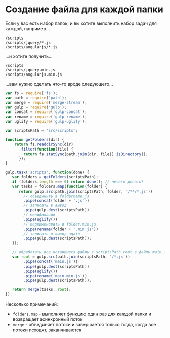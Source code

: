 # Создание файла для каждой папки

Если у вас есть набор папок, и вы хотите выполнить набор задач для каждой, например...

```
/scripts
/scripts/jquery/*.js
/scripts/angularjs/*.js
```

...и хотите получить...

```
/scripts
/scripts/jquery.min.js
/scripts/angularjs.min.js
```

...вам нужно сделать что-то вроде следующего...

``` javascript
var fs = require('fs');
var path = require('path');
var merge = require('merge-stream');
var gulp = require('gulp');
var concat = require('gulp-concat');
var rename = require('gulp-rename');
var uglify = require('gulp-uglify');

var scriptsPath = 'src/scripts';

function getFolders(dir) {
    return fs.readdirSync(dir)
      .filter(function(file) {
        return fs.statSync(path.join(dir, file)).isDirectory();
      });
}

gulp.task('scripts', function(done) {
   var folders = getFolders(scriptsPath);
   if (folders.length === 0) return done(); // нечего делать!
   var tasks = folders.map(function(folder) {
      return gulp.src(path.join(scriptsPath, folder, '/**/*.js'))
        // объединить в foldername.js
        .pipe(concat(folder + '.js'))
        // записать в вывод
        .pipe(gulp.dest(scriptsPath))
        // минификация
        .pipe(uglify())
        // переименовать в folder.min.js
        .pipe(rename(folder + '.min.js'))
        // записать в вывод again
        .pipe(gulp.dest(scriptsPath));
   });

   // обработать все оставшиеся файлы в scriptsPath root в файлы main.js и main.min.js
   var root = gulp.src(path.join(scriptsPath, '/*.js'))
        .pipe(concat('main.js'))
        .pipe(gulp.dest(scriptsPath))
        .pipe(uglify())
        .pipe(rename('main.min.js'))
        .pipe(gulp.dest(scriptsPath));

   return merge(tasks, root);
});
```

Несколько примечаний:

- `folders.map` - выполняет функцию один раз для каждой папки и возвращает асинхронный поток
- `merge` - объединяет потоки и завершается только тогда, когда все потоки исходят, заканчиваются
